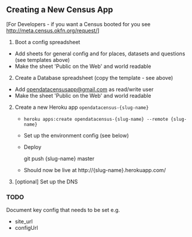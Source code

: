 ## Creating a New Census App

[For Developers - if you want a Census booted for you see <http://meta.census.okfn.org/request/>]

1. Boot a config spreadsheet

  * Add sheets for general config and for places, datasets and questions (see
    templates above)
  * Make the sheet 'Public on the Web' and world readable

2. Create a Database spreadsheet (copy the template - see above)

  * Add opendatacensusapp@gmail.com as read/write user
  * Make the sheet 'Public on the Web' and world readable

2. Create a new Heroku app `opendatacensus-{slug-name}`

   * `heroku apps:create opendatacensus-{slug-name} --remote {slug-name}`
   * Set up the environment config (see below)
   * Deploy

        git push {slug-name} master
   
   * Should now be live at http://{slug-name}.herokuapp.com/

3. [optional] Set up the DNS


### TODO

Document key config that needs to be set e.g.

* site_url
* configUrl


